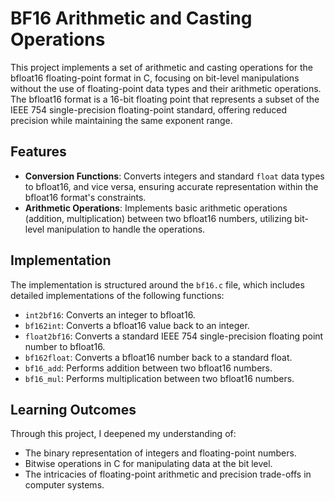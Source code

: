 # BF16 Arithmetic and Casting Operations

This project implements a set of arithmetic and casting operations for the bfloat16 floating-point format in C, focusing on bit-level manipulations without the use of floating-point data types and their arithmetic operations. The bfloat16 format is a 16-bit floating point that represents a subset of the IEEE 754 single-precision floating-point standard, offering reduced precision while maintaining the same exponent range.

## Features

- **Conversion Functions**: Converts integers and standard `float` data types to bfloat16, and vice versa, ensuring accurate representation within the bfloat16 format's constraints.
- **Arithmetic Operations**: Implements basic arithmetic operations (addition, multiplication) between two bfloat16 numbers, utilizing bit-level manipulation to handle the operations.

## Implementation

The implementation is structured around the `bf16.c` file, which includes detailed implementations of the following functions:
- `int2bf16`: Converts an integer to bfloat16.
- `bf162int`: Converts a bfloat16 value back to an integer.
- `float2bf16`: Converts a standard IEEE 754 single-precision floating point number to bfloat16.
- `bf162float`: Converts a bfloat16 number back to a standard float.
- `bf16_add`: Performs addition between two bfloat16 numbers.
- `bf16_mul`: Performs multiplication between two bfloat16 numbers.

## Learning Outcomes

Through this project, I deepened my understanding of:
- The binary representation of integers and floating-point numbers.
- Bitwise operations in C for manipulating data at the bit level.
- The intricacies of floating-point arithmetic and precision trade-offs in computer systems.
